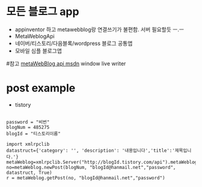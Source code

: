 # 모든 블로그 app
- appinventor 하고 metawebblog랑 연결쓰기가 불편함. 서버 필요할듯 ㅡ.ㅡ
- MetaWeblogApi 
- 네이버/티스토리/다음블록/wordpress 블로그 공통앱 
- 모바일 심플 블로그앱

#참고 
[metaWebBlog api msdn](https://msdn.microsoft.com/ko-kr/library/bb259697.aspx)
window live writer

# post example

- tistory
```

password = "비번"
blogNum = 485275
blogId = "티스토리이름"

import xmlrpclib
datastruct={'category': '', 'description': '내용입니다','title':'제목입니다.'}
metaWeblog=xmlrpclib.Server("http://blogId.tistory.com/api").metaWeblog
no=metaWeblog.newPost(blogNum, "blogId@hanmail.net","password", datastruct, True)
r = metaWeblog.getPost(no, "blogId@hanmail.net","password")
```
